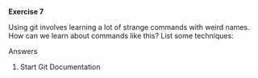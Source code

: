 **Exercise 7**

Using git involves learning a lot of strange commands with weird names.
How can we learn about commands like this? List some techniques:

Answers
1. Start Git Documentation


